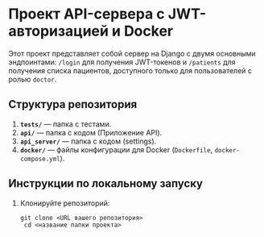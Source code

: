 # Проект API-сервера с JWT-авторизацией и Docker

Этот проект представляет собой сервер на Django с двумя основными эндпоинтами: `/login` для получения JWT-токенов и `/patients` для получения списка пациентов, доступного только для пользователей с ролью `doctor`.

## Структура репозитория

1. **`tests/`** — папка с тестами.
2. **`api/`** — папка с кодом (Приложение API).
3. **`api_server/`** — папка с кодом (settings).
4. **`docker/`** — файлы конфигурации для Docker (`Dockerfile`, `docker-compose.yml`).

## Инструкции по локальному запуску

1. Клонируйте репозиторий:
   ```
   git clone <URL вашего репозитория>
    cd <название папки проекта>
